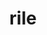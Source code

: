 ---
category: 4-letters
denotation: null
name: rile
reference_link: https://www.etymonline.com/word/rile
root_language: null
root_name: null
title: rile
type: free
word_sums:
- respelling: rile
  sum: 'Rile + '
---